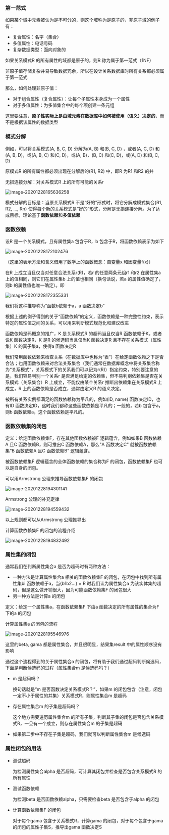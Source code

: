 ### 第一范式

如果某个域中元素被认为是不可分的，则这个域称为是原子的，非原子域的例子有：

- 复合属性：名字（集合）
- 多值属性：电话号码
- 复杂数据类型：面向对象的

如果关系模式R 的所有属性的域都是原子的，则R 称为属于第一范式（1NF）

非原子值存储复杂并易导致数据冗余，所以在设计关系数据库时所有关系都必须属于第一范式

那么，如何处理非原子值：

- 对于组合属性（复合属性）：让每个子属性本身成为一个属性
- 对于多值属性：为多值集合中的每个项创建一条元组

这里要注意，**原子性实际上是由域元素在数据库中如何被使用（语义）决定的**，而不是根据该属性的数据类型

### 模式分解

例如，可以将关系模式(A, B, C, D) 分解为(A, B) 和(B, C, D) ，或者(A, C, D) 和(A, B, D)，或(A, B, C) 和(C, D)，或(A, B)，(B, C) 和(C, D)，或(A, D) 和(B, C, D)

原模式R 的所有属性都必须出现在分解后的(R1, R2) 中，即R 为R1 和R2 的并

无损连接分解：对关系模式R 上的所有可能的关系r 

![image-20201228165636258](C:\Users\92486\AppData\Roaming\Typora\typora-user-images\image-20201228165636258.png)

模式分解的目标是：当原关系模式R 不是“好的”形式时，将它分解成模式集合{R1, R2, ..., Rn} 使得每个新的关系模式是“好的”形式，分解是无损连接分解。为了达成目标，理论基于**函数依赖**和**多值依赖**

### 函数依赖

设R 是一个关系模式，且有属性集a 包含于R，b 包含于R，将函数依赖表示为如下

![image-20201228172102476](C:\Users\92486\AppData\Roaming\Typora\typora-user-images\image-20201228172102476.png)

（这里的表示方法和含义借用了数学上的函数概念：自变量x 和因变量f(x)）

在R 上成立当且仅当对任意合法关系r(R)，若r 的任意两条元组r1 和r2 在属性集a 上的值相同，则它们在属性集b 上的值也相同（换句话说，若a 的属性值确定了，则b 的属性值也唯一确定）。即

![image-20201228172355331](C:\Users\92486\AppData\Roaming\Typora\typora-user-images\image-20201228172355331.png)

我们将这种推导称为“函数b依赖于a，a 函数决定b”

根据上述的例子得到的关于“函数依赖”的定义，函数依赖是一种完整性约束，表示特定的属性值之间的关系，可以用来判断模式规范化和建议改进

函数依赖是码概念的推广，K 是关系模式R 的超码当且仅当R 函数依赖于K，或者说K 函数决定R，K 是R 的候选码当且仅当K 函数决定R 且不存在关系模式（属性集）K 的真子集a，使得a 函数决定R

我们常用函数依赖来检查关系（在数据库中也称为“表”）在给定函数依赖之下是否合法；也用函数依赖来对合法关系集合（我们通常在数据库概念中将关系集合称为“关系模式”，关系模式下的关系我们可以记为r(R)）指定约束，特别要注意的是，我们容易判别一个关系r 是否满足给定的依赖集，但不易判别依赖集是否在关系模式（关系集合）R 上成立，不能仅由某个关系r 推断出依赖集在关系模式R 上成立，R 上的函数依赖是否成立，通常由定义R 的语义决定。

被所有关系实例都满足的函数依赖称为平凡的，例如(ID, name) 函数决定ID，也有ID 函数决定ID，这时我们都称这些函数依赖是平凡的；一般的，若b 包含于a，则b 函数依赖a，这个函数依赖是平凡的。

### 函数依赖集的闭包

定义：给定函数依赖集F，存在其他函数依赖被F 逻辑蕴含，例如如果B 函数依赖A 且C 函数依赖B，则可推出C 函数依赖A，那么"A 函数决定C" 就被函数依赖集“B 函数依赖A 且C 函数依赖B” 逻辑蕴含。

被函数依赖集F 逻辑蕴含的全体函数依赖的集合称为F 的闭包，函数依赖集F 也可以是自身的闭包。

可以用Armstrong 公理来推导函数依赖集F 的闭包

![image-20201228194301141](C:\Users\92486\AppData\Roaming\Typora\typora-user-images\image-20201228194301141.png)

Armstrong 公理的补充定律

![image-20201228194559432](C:\Users\92486\AppData\Roaming\Typora\typora-user-images\image-20201228194559432.png)

以上规则都可以从Armstrong 公理推导出

计算函数依赖集F 的闭包的流程介绍

![image-20201228194832492](C:\Users\92486\AppData\Roaming\Typora\typora-user-images\image-20201228194832492.png)

### 属性集的闭包

通常我们在判断属性集合a 是否为超码时有两种方法：

- 一种方法是计算属性集合a 相关的函数依赖集F 的闭包，在闭包中找到所有属性集bi 函数依赖于a，当{b1b2...} = R 时我们认为属性集合a 为该实体集的超码，但是这么做开销很大，因为可能函数依赖集F 的闭包很大
- 另一种方法是计算a 的闭包

定义：给定一个属性集a，在函数依赖集F 下由a 函数决定的所有属性的集合为F 下的a 的闭包

计算属性集a 的闭包的流程

![image-20201228195546976](C:\Users\92486\AppData\Roaming\Typora\typora-user-images\image-20201228195546976.png)

这里的beta, gama 都是属性集合，并且很明显，结果集result 中的属性顺序没有影响

通过这个流程得到的关于属性集合a 的闭包，将有助于我们通过超码判断候选码，下面是判断候选码的过程（属性集合m 是候选码吗？）

- m 是超码吗？

  换句话就是“m 是否函数决定关系模式R？”，如果m 的闭包包含（注意，闭包一定不小于属性的并集）关系模式R，则属性集合m 是超码

- 存在属性集合m 的子集是超码吗？

  这个地方需要遍历属性集合m 的所有子集，判断其子集的闭包是否包含关系模式R，一旦有一个成立，则存在属性集合m 的子集是超码

- 如果第二步中不存在子集是超码，我们就可以判断属性集合m 是候选码

### 属性闭包的用法

- 测试超码

  为检测属性集合alpha 是否超码，可计算其闭包并检查是否包含关系模式R 的所有属性

- 测试函数依赖

  为检测beta 是否函数依赖alpha，只需要检查beta 是否包含于alpha 的闭包

- 计算函数依赖集F 的闭包

  对于每个gama 包含于关系模式R，计算gama 的闭包，对于每个包含于gama 的闭包的属性子集S，推导出gama 函数决定S 